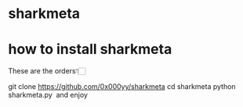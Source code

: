 # sharkmeta 
# how to install sharkmeta 
These are the orders👇🏻



‏git clone https://github.com/0x000yy/sharkmeta cd sharkmeta python sharkmeta.py
‏
‏and enjoy
‏
